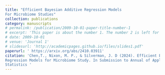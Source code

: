 ```yaml
---
title: "Efficient Bayesian Additive Regression Models
For Microbiome Studies"
collection: publications
category: manuscripts 
# permalink: /publication/2009-10-01-paper-title-number-1
# excerpt: 'This paper is about the number 1. The number 2 is left for future work.'
# date: 2009-10-01
# venue: 'Journal 1'
# slidesurl: 'http://academicpages.github.io/files/slides1.pdf'
paperurl: ' https://arxiv.org/abs/2410.03911'
citation: 'Chen,T., Nixon, M. P., & Silverman, J. D (2024). Efficient Bayesian Additive
Regression Models for Microbiome Study. In Submission to Annual of Applied
Statistics '
---
```

 